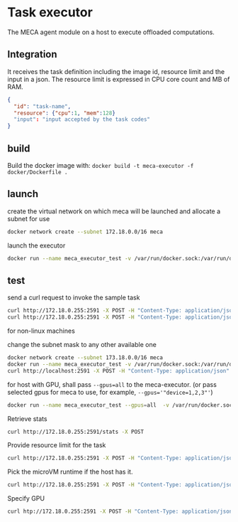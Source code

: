 # Task executor

The MECA agent module on a host to execute offloaded computations.

## Integration

It receives the task definition including the image id, resource limit and the input in a json. The resource limit is expressed in CPU core count and MB of RAM.

```json
{
  "id": "task-name",
  "resource": {"cpu":1, "mem":128}
  "input": "input accepted by the task codes"
}
```

## build

Build the docker image with: `docker build -t meca-executor -f docker/Dockerfile .`

## launch

create the virtual network on which meca will be launched and allocate a subnet for use

```sh
docker network create --subnet 172.18.0.0/16 meca
```

launch the executor

```sh
docker run --name meca_executor_test -v /var/run/docker.sock:/var/run/docker.sock --net=meca --ip=172.18.0.255 meca-executor:latest
```

## test

send a curl request to invoke the sample task

```sh
curl http://172.18.0.255:2591 -X POST -H "Content-Type: application/json" -d '{"id": "yourDockerAccount/sampleserver:latest", "input": "{\"name\": \"sbip\"}"}'
curl http://172.18.0.255:2591 -X POST -H "Content-Type: application/json" -d '{"id": "yourDockerAccount/sampleserver:latest", "resource": {"cpu":1, "mem":128}, "input": "{\"name\": \"sbip\"}"}' -v
```

for non-linux machines

change the subnet mask to any other available one

```sh
docker network create --subnet 173.18.0.0/16 meca
docker run --name meca_executor_test -v /var/run/docker.sock:/var/run/docker.sock --net=meca --ip=173.18.0.255 -p 2591:2591 meca-executor:latest
curl http://localhost:2591 -X POST -H "Content-Type: application/json" -d '{"id": "yourDockerAccount/sampleserver:latest", "input": "{\"name\": \"sbip\"}"}'
```

for host with GPU, shall pass `--gpus=all` to the meca-executor. (or pass selected gpus for meca to use, for example, `--gpus='"device=1,2,3"'`)

```sh
docker run --name meca_executor_test --gpus=all  -v /var/run/docker.sock:/var/run/docker.sock  -v <gpu-enabled-config-file>:/app/meca_executor.yaml  --net=meca --ip=172.18.0.255 -p 2591:2591 meca-executor:latest
```

Retrieve stats

```sh
curl http://172.18.0.255:2591/stats -X POST
```

Provide resource limit for the task

```sh
curl http://172.18.0.255:2591 -X POST -H "Content-Type: application/json" -d '{"id": "hugy718/goserver:v2", "resource": {"cpu":2, "mem":256}, "input": "{\"name\": \"sbip\"}"}'
```

Pick the microVM runtime if the host has it.

```sh
curl http://172.18.0.255:2591 -X POST -H "Content-Type: application/json" -d '{"id": "hugy718/sample:v1","runtime": "microVM", "resource": {"cpu":1, "mem":128}, "input": "{\"name\": \"sbip\"}"}'
```

Specify GPU

```sh
curl htp://172.18.0.255:2591 -X POST -H "Content-Type: application/json" -d '{"id": "meca-python-task:1227", "resource": {"cpu":1, "mem":256, "use_gpu": true, "gpu_count": 3}, "input": "{\"name\": \"sbip\"}"}'
```
